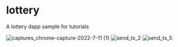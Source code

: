 # lottery
A  lottery dapp sample for tutorials

![captures_chrome-capture-2022-7-11 (1)](https://user-images.githubusercontent.com/17672485/183964052-4facf119-d516-47a6-a3fd-30d8ff9211aa.png)
![send_tx_2](https://user-images.githubusercontent.com/17672485/183964193-f8e20d9e-7aae-453c-a3e1-902bea1c63a2.png)
![send_tx_5](https://user-images.githubusercontent.com/17672485/183964231-4b0a385a-817b-40c8-a121-3601224df527.png)
